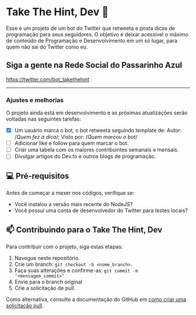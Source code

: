 # Take The Hint, Dev 🤖

Esse é um projeto de um bot do Twitter que retweeta e posta dicas de programação para seus seguidores. 
O objetivo é deixar acessível o máximo de conteúdo de Programação e Desenvolvimento em um só lugar, para quem não sai do Twitter como eu.

## Siga a gente na Rede Social do Passarinho Azul
https://twitter.com/bot_takethehint

---------------------------------------------------------------------------------------------------------------------------------------------

### Ajustes e melhorias

O projeto ainda está em desenvolvimento e as próximas atualizações serão voltadas nas seguintes tarefas:

- [x] Um usuário marca o bot, o bot retweeta seguindo template de: Autor: /*Quem fez a dica*/; Visto por: /*Quem marcou o bot*/
- [ ] Adicionar like e follow para quem marcar o bot.
- [ ] Criar uma tabela com os maiores contribuintes semanais e mensais.
- [ ] Divulgar artigos do Dev.to e outros blogs de programação.

## 💻 Pré-requisitos

Antes de começar a mexer nos códigos, verifique se:

* Você instalou a versão mais recente do NodeJS?
* Você possui uma conta de desenvolvedor do Twitter para testes locais?

## 📫 Contribuindo para o Take The Hint, Dev

Para contribuir com o projeto, siga estas etapas:

1. Navegue neste repositório.
2. Crie um branch: `git checkout -b <nome_branch>`.
3. Faça suas alterações e confirme-as: `git commit -m '<mensagem_commit>'`
4. Envie para o branch original
5. Crie a solicitação de pull.

Como alternativa, consulte a documentação do GitHub em [como criar uma solicitação pull](https://help.github.com/en/github/collaborating-with-issues-and-pull-requests/creating-a-pull-request).
